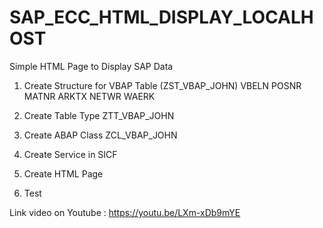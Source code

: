 # SAP_ECC_HTML_DISPLAY_LOCALHOST
Simple HTML Page to Display SAP Data

1. Create Structure for VBAP Table (ZST_VBAP_JOHN)
VBELN
POSNR
MATNR
ARKTX
NETWR
WAERK

2. Create Table Type ZTT_VBAP_JOHN

3. Create ABAP Class ZCL_VBAP_JOHN

4. Create Service in SICF

5. Create HTML Page 

6. Test 

Link video on Youtube : https://youtu.be/LXm-xDb9mYE
